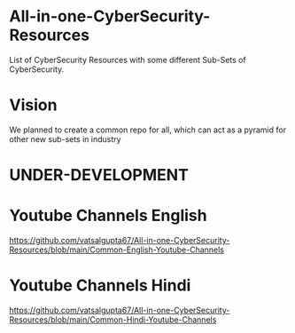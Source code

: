 # All-in-one-CyberSecurity-Resources
List of CyberSecurity Resources with some different Sub-Sets of CyberSecurity.

# Vision  
We planned to create a common repo for all, which can act as a pyramid for other new sub-sets in industry

# UNDER-DEVELOPMENT

# Youtube Channels English 
https://github.com/vatsalgupta67/All-in-one-CyberSecurity-Resources/blob/main/Common-English-Youtube-Channels

# Youtube Channels Hindi 
https://github.com/vatsalgupta67/All-in-one-CyberSecurity-Resources/blob/main/Common-Hindi-Youtube-Channels

